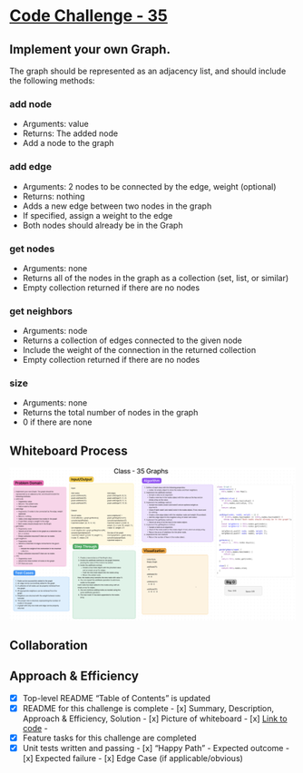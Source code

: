 # [Code Challenge - 35](https://codefellows.github.io/common_curriculum/data_structures_and_algorithms/Code_401/class-35/)

## Implement your own Graph.

The graph should be represented as an adjacency list, and should include the following methods:

### add node

* Arguments: value
* Returns: The added node
* Add a node to the graph

### add edge

* Arguments: 2 nodes to be connected by the edge, weight (optional)
* Returns: nothing
* Adds a new edge between two nodes in the graph
* If specified, assign a weight to the edge
* Both nodes should already be in the Graph

### get nodes

* Arguments: none
* Returns all of the nodes in the graph as a collection (set, list, or similar)
* Empty collection returned if there are no nodes

### get neighbors

* Arguments: node
* Returns a collection of edges connected to the given node
* Include the weight of the connection in the returned collection
* Empty collection returned if there are no nodes

### size

* Arguments: none
* Returns the total number of nodes in the graph
* 0 if there are none

## Whiteboard Process
![Class 35 Code Challenge](img/class-35-whiteboard.png)

## Collaboration






## Approach & Efficiency
<!-- What approach did you take? Why? What is the Big O space/time for this approach? -->

 - [x] Top-level README “Table of Contents” is updated
 - [x] README for this challenge is complete
       - [x] Summary, Description, Approach & Efficiency, Solution
       - [x] Picture of whiteboard
       - [x] [Link to code](https://github.com/EvaGraceSmith/data-structures-and-algorithms/blob/main/javascript/linked-list/index.js) -
 - [x] Feature tasks for this challenge are completed
 - [x] Unit tests written and passing
       - [x] “Happy Path” - Expected outcome
       - [x] Expected failure
       - [x] Edge Case (if applicable/obvious)
